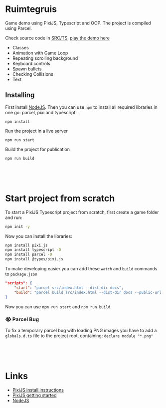 # Ruimtegruis

Game demo using PixiJS, Typescript and OOP. The project is compiled using Parcel. 

Check source code in [SRC/TS](https://github.com/KokoDoko/pixidust/tree/main/src/ts), [play the demo here](https://kokodoko.github.io/pixidust/)

- Classes
- Animation with Game Loop
- Repeating scrolling background 
- Keyboard controls
- Spawn bullets
- Checking Collisions
- Text

## Installing

First install [NodeJS](https://nodejs.org/en/). Then you can use `npm` to install all required libraries in one go: parcel, pixi and typescript:

```
npm install
```

Run the project in a live server
```
npm run start
```
Build the project for publication
```
npm run build
```


<br>
<br>
<br>

# Start project from scratch

To start a PixiJS Typescript project from scratch, first create a game folder and run:

```bash
npm init -y
```

Now you can install the libraries:

```bash
npm install pixi.js
npm install typescript -D
npm install parcel -D
npm install @types/pixi.js
```

To make developing easier you can add these `watch` and `build` commands to `package.json`

```json
"scripts": {
    "start": "parcel src/index.html --dist-dir docs",
    "build": "parcel build src/index.html --dist-dir docs --public-url ./"
}
```
Now you can use `npm run start` and `npm run build`.

### 😭 Parcel Bug

To fix a temporary parcel bug with loading PNG images you have to add a `globals.d.ts` file to the project root, containing: `declare module "*.png"`



<br>
<br>
<br>

# Links

- [PixiJS install instructions](https://github.com/pixijs/pixijs)
- [PixiJS getting started](https://pixijs.io/guides/basics/getting-started.html)
- [NodeJS](https://nodejs.org/en/)
